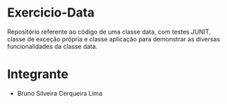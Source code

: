 # Exercicio-Data

Repositório referente ao código de uma classe data, com testes JUNIT, classe de exceção própria e classe aplicação para demonstrar as diversas funcionalidades da classe data.

# Integrante

* Bruno Silveira Cerqueira Lima 
